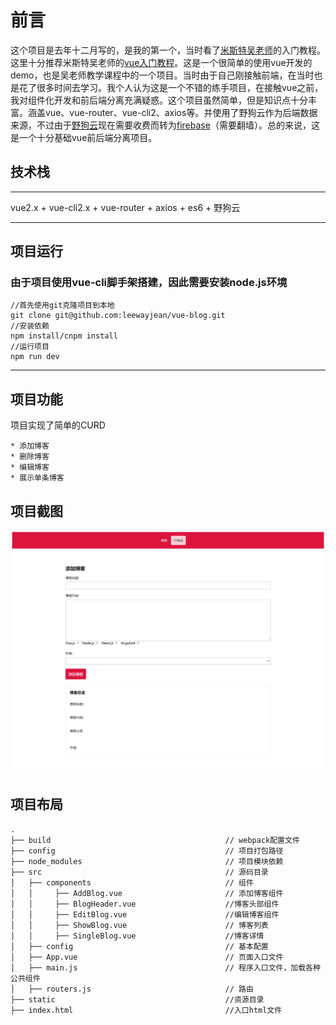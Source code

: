 # 前言
这个项目是去年十二月写的，是我的第一个，当时看了[米斯特吴老师](http://oceanwu.ke.qq.com/)的入门教程。这里十分推荐米斯特吴老师的[vue入门教程](https://ke.qq.com/course/279700?taid=1982054392939668)。这是一个很简单的使用vue开发的demo，也是吴老师教学课程中的一个项目。当时由于自己刚接触前端，在当时也是花了很多时间去学习。我个人认为这是一个不错的练手项目，在接触vue之前，我对组件化开发和前后端分离充满疑惑。这个项目虽然简单，但是知识点十分丰富。涵盖vue、vue-router、vue-cli2、axios等。并使用了野狗云作为后端数据来源，不过由于[野狗云](https://www.wilddog.com/dashboard)现在需要收费而转为[firebase](https://firebase.google.cn/)（需要翻墙）。总的来说，这是一个十分基础vue前后端分离项目。
## 技术栈
***
vue2.x + vue-cli2.x + vue-router + axios + es6 + 野狗云  
***
## 项目运行
### 由于项目使用vue-cli脚手架搭建，因此需要安装node.js环境
```
//首先使用git克隆项目到本地
git clone git@github.com:leewayjean/vue-blog.git
//安装依赖
npm install/cnpm install 
//运行项目
npm run dev
```
***
## 项目功能  
项目实现了简单的CURD  

    * 添加博客
    * 删除博客
    * 编辑博客
    * 展示单条博客
## 项目截图  
<img src="./src/screenshot/1.png">    

## 项目布局
```
.
├── build                                       // webpack配置文件
├── config                                      // 项目打包路径
├── node_modules                                // 项目模块依赖
├── src                                         // 源码目录
│   ├── components                              // 组件
│   │     ├── AddBlog.vue                       // 添加博客组件
│   │     ├── BlogHeader.vue                    //博客头部组件
│   │     ├── EditBlog.vue                      //编辑博客组件
│   │     ├── ShowBlog.vue                      // 博客列表
│   │     ├── SingleBlog.vue                    //博客详情
│   ├── config                                  // 基本配置
│   ├── App.vue                                 // 页面入口文件
│   ├── main.js                                 // 程序入口文件，加载各种公共组件
│   ├── routers.js                              // 路由
├── static                                      //资源目录
├── index.html                                  //入口html文件
```